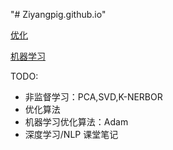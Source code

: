 "# Ziyangpig.github.io" 

[优化](https://ziyangpig.github.io/operation-and-optimization/)

[机器学习](https://ziyangpig.github.io/ML/)


TODO:
- 非监督学习：PCA,SVD,K-NERBOR
- 优化算法
- 机器学习优化算法：Adam
- 深度学习/NLP 课堂笔记
